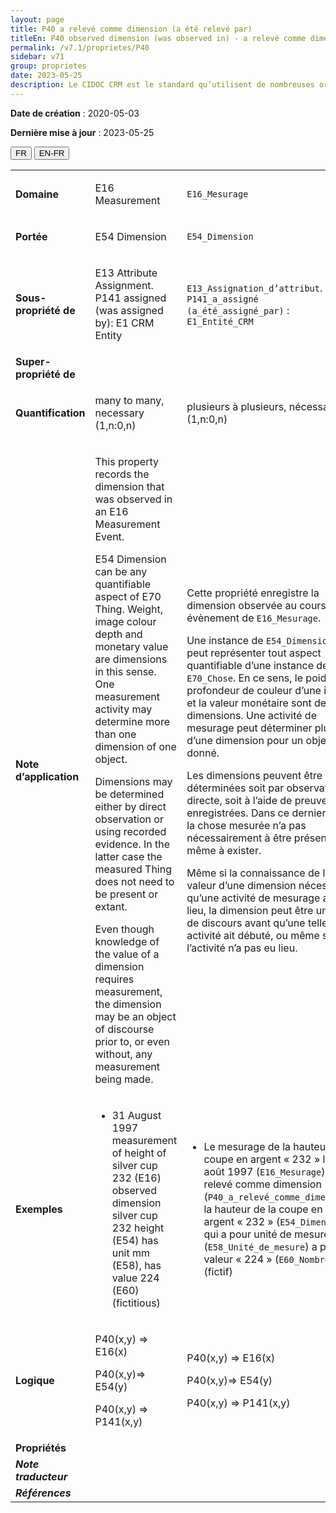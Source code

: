 ```yaml
---
layout: page
title: P40 a relevé comme dimension (a été relevé par)
titleEn: P40 observed dimension (was observed in) - a relevé comme dimension (a été relevé par)
permalink: /v7.1/proprietes/P40
sidebar: v71
group: proprietes
date: 2023-05-25
description: Le CIDOC CRM est le standard qu’utilisent de nombreuses organisations pour l’échange et l’intégration de jeux de données et de spécifications patrimoniales. Il est développé et maintenu à jour exclusivement en anglais par le CRM SIG, un sous-groupe du Conseil international des musées (ICOM). Ceci est une traduction officielle en français développée par la Traduction en français du CIDOC CRM, une initiative qui offre une version française à jour et accessible ouvertement et gratuitement du standard CIDOC CRM et en démocratise l'usage dans la communauté patrimoniale francophone. ------------ The CIDOC CRM is the standard used by many heritage organizations for the exchange and integration of museum collection datasets and specifications. It is developed and maintained exclusively in English by the CRM SIG, a subgroup of the International Council of Museums (ICOM). This is an official translation developed by the Traduction en français du CIDOC CRM, an initiative offering an open, up-to-date, and free French version of the CIDOC CRM standard, and democratizing its use in the francophone heritage community.
---
```


**Date de création** : 2020-05-03

**Dernière mise à jour** : 2023-05-25

<div class="lang-buttons">
 <button id="fr" class="activate">FR</button>
 <button id="en-fr">EN-FR</button>
</div>

<table>
<tbody>
<tr>
<td><strong>Domaine</strong></td>
<td class="en">
<p>E16 Measurement</p>
</td>
<td>
<p><code class="language-plaintext highlighter-rouge">E16_Mesurage</code> </p>
</td>
</tr>
<tr>
<td><strong>Portée</strong></td>
<td class="en">
<p>E54 Dimension</p>
</td>
<td>
<p><code class="language-plaintext highlighter-rouge">E54_Dimension</code></p>
</td>
</tr>
<tr>
<td><strong>Sous-propriété de</strong></td>
<td class="en">
<p>E13 Attribute Assignment. P141 assigned (was assigned by): E1 CRM Entity</p>
</td>
<td>
<p><code class="language-plaintext highlighter-rouge">E13_Assignation_d’attribut</code>. <code class="language-plaintext highlighter-rouge">P141_a_assigné (a_été_assigné_par)</code> : <code class="language-plaintext highlighter-rouge">E1_Entité_CRM</code></p>
</td>
</tr>
<tr>
<td><strong>Super-propriété de</strong></td>
<td class="en">
</td>
<td>
</td>
</tr>
<tr>
<td><strong>Quantification</strong></td>
<td class="en">
<p>many to many, necessary (1,n:0,n)</p>
</td>
<td>
<p>plusieurs à plusieurs, nécessaire (1,n:0,n)</p>
</td>
</tr>
<tr>
<td><strong>Note d’application</strong></td>
<td class="en">
<p>This property records the dimension that was observed in an E16 Measurement Event.</p>
<p>E54 Dimension can be any quantifiable aspect of E70 Thing. Weight, image colour depth and monetary value are dimensions in this sense. One measurement activity may determine more than one dimension of one object.</p>
<p>Dimensions may be determined either by direct observation or using recorded evidence. In the latter case the measured Thing does not need to be present or extant.</p>
<p>Even though knowledge of the value of a dimension requires measurement, the dimension may be an object of discourse prior to, or even without, any measurement being made.</p>
</td>
<td>
<p>Cette propriété enregistre la dimension observée au cours d’un évènement de <code class="language-plaintext highlighter-rouge">E16_Mesurage</code>.</p>
<p>Une instance de <code class="language-plaintext highlighter-rouge">E54_Dimension</code> peut représenter tout aspect quantifiable d’une instance de <code class="language-plaintext highlighter-rouge">E70_Chose</code>. En ce sens, le poids, la profondeur de couleur d’une image et la valeur monétaire sont des dimensions. Une activité de mesurage peut déterminer plus d’une dimension pour un objet donné.</p>
<p>Les dimensions peuvent être déterminées soit par observation directe, soit à l’aide de preuves enregistrées. Dans ce dernier cas, la chose mesurée n’a pas nécessairement à être présente ou même à exister.</p>
<p>Même si la connaissance de la valeur d’une dimension nécessite qu’une activité de mesurage ait eu lieu, la dimension peut être un objet de discours avant qu’une telle activité ait débuté, ou même si l’activité n’a pas eu lieu.</p>
</td>
</tr>
<tr>
<td><strong>Exemples</strong></td>
<td class="en">
<ul>
<li><p>31 August 1997 measurement of height of silver cup 232 (E16) observed dimension silver cup 232 height (E54) has unit mm (E58), has value 224 (E60) (fictitious)</p>
</li>
</ul>
</td>
<td>
<ul>
<li><p>Le mesurage de la hauteur de la coupe en argent « 232 » le 31 août 1997 (<code class="language-plaintext highlighter-rouge">E16_Mesurage</code>) a relevé comme dimension (<code class="language-plaintext highlighter-rouge">P40_a_relevé_comme_dimension</code>) la hauteur de la coupe en argent « 232 » (<code class="language-plaintext highlighter-rouge">E54_Dimension</code>)  qui a pour unité de mesure mm (<code class="language-plaintext highlighter-rouge">E58_Unité_de_mesure</code>) a pour valeur « 224 » (<code class="language-plaintext highlighter-rouge">E60_Nombre</code>) (fictif)</p>
</li>
</ul>
</td>
</tr>
<tr>
<td><strong>Logique</strong></td>
<td class="en">
<p>P40(x,y) ⇒ E16(x)</p>
<p>P40(x,y)⇒ E54(y)</p>
<p>P40(x,y) ⇒ P141(x,y)</p>
</td>
<td>
<p>P40(x,y) ⇒ E16(x)</p>
<p>P40(x,y)⇒ E54(y)</p>
<p>P40(x,y) ⇒ P141(x,y)</p>
</td>
</tr>
<tr>
<td><strong>Propriétés</strong></td>
<td class="en">
</td>
<td>
</td>
</tr>
<tr>
<td><strong><em>Note traducteur</em></strong></td>
<td colspan="2">
</td>
</tr>
<tr>
<td><strong><em>Références</em></strong></td>
<td colspan="2">
</td>
</tr>
</tbody>
</table>
